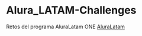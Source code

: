 # Alura_LATAM-Challenges
Retos del programa AluraLatam ONE 
[AluraLatam](https://www.aluracursos.com/assets/img/home/alura-logo.1647533644.svg)

